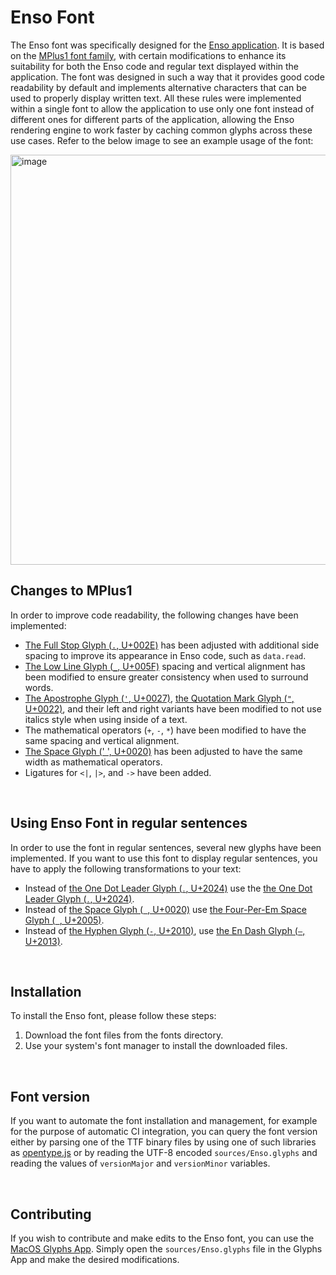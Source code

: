 # Enso Font

The Enso font was specifically designed for the [Enso application](https://enso.org). It is based on the [MPlus1 font family](https://github.com/coz-m/MPLUS_FONTS), with certain modifications to enhance its suitability for both the Enso code and regular text displayed within the application. The font was designed in such a way that it provides good code readability by default and implements alternative characters that can be used to properly display written text. All these rules were implemented within a single font to allow the application to use only one font instead of different ones for different parts of the application, allowing the Enso rendering engine to work faster by caching common glyphs across these use cases. Refer to the below image to see an example usage of the font:

<img width="656" alt="image" src="https://github.com/enso-org/font/assets/1623053/9a2ca1f7-be02-4676-86ae-8ed8f7026e9f">

<br/>

## Changes to MPlus1

In order to improve code readability, the following changes have been implemented:

- [The Full Stop Glyph (`.`, U+002E)](https://www.compart.com/en/unicode/U+002E) has been adjusted with additional side spacing to improve its appearance in Enso code, such as `data.read`.
- [The Low Line Glyph (`_`, U+005F)](https://www.compart.com/en/unicode/U+005F) spacing and vertical alignment has been modified to ensure greater consistency when used to surround words.
- [The Apostrophe Glyph (`'`, U+0027)](https://www.compart.com/en/unicode/U+0027), [the Quotation Mark Glyph (`"`, U+0022)](https://www.compart.com/en/unicode/U+0022), and their left and right variants have been modified to not use italics style when using inside of a text.
- The mathematical operators (`+`, `-`, `*`) have been modified to have the same spacing and vertical alignment.
- [The Space Glyph (' ', U+0020)](https://www.compart.com/en/unicode/U+0020) has been adjusted to have the same width as mathematical operators.
- Ligatures for `<|`, `|>`, and `->` have been added.

<br/>

## Using Enso Font in regular sentences

In order to use the font in regular sentences, several new glyphs have been implemented. If you want to use this font to display regular sentences, you have to apply the following transformations to your text:

- Instead of [the One Dot Leader Glyph (`․`, U+2024)](https://www.compart.com/en/unicode/U+2024) use the [the One Dot Leader Glyph (`․`, U+2024)](https://www.compart.com/en/unicode/U+2024).
- Instead of [the Space Glyph (` `, U+0020)](https://www.compart.com/en/unicode/U+0020) use [the Four-Per-Em Space Glyph (` `, U+2005)](https://www.compart.com/en/unicode/U+2005).
- Instead of [the Hyphen Glyph (`-`, U+2010)](https://www.compart.com/en/unicode/U+2010), use [the En Dash Glyph (`–`, U+2013)](https://www.compart.com/en/unicode/U+2013).

<br/>

## Installation

To install the Enso font, please follow these steps:

1. Download the font files from the fonts directory.
2. Use your system's font manager to install the downloaded files.

<br/>

## Font version

If you want to automate the font installation and management, for example for the purpose of automatic CI integration, you can query the font version either by parsing one of the TTF binary files by using one of such libraries as [opentype.js](https://opentype.js.org) or by reading the UTF-8 encoded `sources/Enso.glyphs` and reading the values of `versionMajor` and `versionMinor` variables.

<br/>

## Contributing

If you wish to contribute and make edits to the Enso font, you can use the [MacOS Glyphs App](https://glyphsapp.com). Simply open the `sources/Enso.glyphs` file in the Glyphs App and make the desired modifications.
